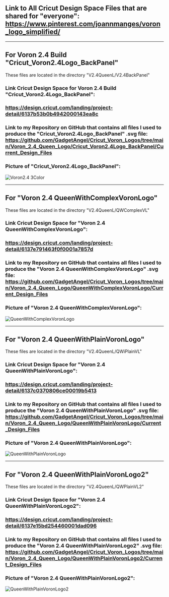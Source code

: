## Link to All Cricut Design Space Files that are shared for "everyone": https://www.pinterest.com/joannmanges/voron_logo_simplified/

---

## For Voron 2.4 Build "Cricut_Voron2.4Logo_BackPanel"

These files are located in the directory "V2.4QueenL/V2.4BackPanel"

### Link Cricut Design Space for Voron 2.4 Build "Cricut_Voron2.4Logo_BackPanel":
### https://design.cricut.com/landing/project-detail/6137b53b0b4942000143ea8c

### Link to my Repository on GitHub that contains all files I used to produce the "Cricut_Voron2.4Logo_BackPanel" .svg file: https://github.com/GadgetAngel/Cricut_Voron_Logos/tree/main/Voron_2.4_Queen_Logo/Cricut_Voron2.4Logo_BackPanel/Current_Design_Files

### Picture of "Cricut_Voron2.4Logo_BackPanel":
![Voron2.4 3Color](../images/V2.4_3Color.jpg)

---

## For "Voron 2.4 QueenWithComplexVoronLogo"

These files are located in the directory "V2.4QueenL/QWComplexVL"

### Link Cricut Design Space for "Voron 2.4 QueenWithComplexVoronLogo":
### https://design.cricut.com/landing/project-detail/6137e791463f0f0001a7857d

### Link to my Repository on GitHub that contains all files I used to produce the "Voron 2.4 QueenWithComplexVoronLogo" .svg file: https://github.com/GadgetAngel/Cricut_Voron_Logos/tree/main/Voron_2.4_Queen_Logo/QueenWithComplexVoronLogo/Current_Design_Files

### Picture of "Voron 2.4 QueenWithComplexVoronLogo":
![QueenWithComplexVoronLogo](../images/QWComplexVL.jpg)

---

## For "Voron 2.4 QueenWithPlainVoronLogo"

These files are located in the directory "V2.4QueenL/QWiPlainVL"

### Link Cricut Design Space for "Voron 2.4 QueenWithPlainVoronLogo":
### https://design.cricut.com/landing/project-detail/6137c0370806ce00019b5413

### Link to my Repository on GitHub that contains all files I used to produce the "Voron 2.4 QueenWithPlainVoronLogo" .svg file: https://github.com/GadgetAngel/Cricut_Voron_Logos/tree/main/Voron_2.4_Queen_Logo/QueenWithPlainVoronLogo/Current_Design_Files

### Picture of "Voron 2.4 QueenWithPlainVoronLogo":
![QueenWithPlainVoronLogo](../images/QWPlainVL.png)

---

## For "Voron 2.4 QueenWithPlainVoronLogo2"

These files are located in the directory "V2.4QueenL/QWPlainVL2"

### Link Cricut Design Space for "Voron 2.4 QueenWithPlainVoronLogo2":
### https://design.cricut.com/landing/project-detail/6137e15bd254460001dad096

### Link to my Repository on GitHub that contains all files I used to produce the "Voron 2.4 QueenWithPlainVoronLogo2" .svg file: https://github.com/GadgetAngel/Cricut_Voron_Logos/tree/main/Voron_2.4_Queen_Logo/QueenWithPlainVoronLogo2/Current_Design_Files

### Picture of "Voron 2.4 QueenWithPlainVoronLogo2":
![QueenWithPlainVoronLogo2](../images/QWPlainVL2.png)
